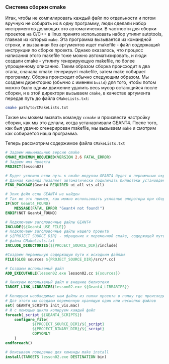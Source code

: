### Система сборки cmake

Итак, чтобы не компилировать каждый файл по отдельности и потом вручную не собирать их в одну программу, люди сделали набор инструментов делающих это автоматически.
В частности для сборки проектов на C/C++ в linux принято использовать набор утилит autotools, главная из которых `make`. Эта программа вызывается из командной строки, и вызванная без аргументов ищет makefile - файл содержащий инструкции по сборке проекта. Однако оказалось, что процесс написания этого makefile тоже можно автоматизировать, и люди создали cmake - утилиту генерирующую makefile, по более упрощенному описанию. Таким образом сборка происходит в два этапа, сначала cmake генерирует makefile, затем make собирает программу.
Сборка происходит обычно следующим образом. Мы создаем директорию (обычно с именем `build`) для того, чтобы потом можно было одним движение удалить весь мусор остающийся после сборки, и в этой директори вызываем `cmake`, в качестве аргумента передав путь до файла `CMakeLists.txt`:
```bash
cmake path/to/CMakeLists.txt

```
Также мы можем вызвать команду `ccmake` и произвести настройку сборки, как мы это делали, когда устанавливали GEANT4.
После того, как был удачно сгенерирован makefile, мы вызываем `make` и смотрим как собирается наша программа.

Теперь рассмотрим содержимое файла `CMakeLists.txt`

```cmake
# Задаем минимальныю версию cmake
CMAKE_MINIMUM_REQUIRED(VERSION 2.6 FATAL_ERROR)
# Задаем имя проекта
PROJECT(lesson02)

# Будет успешно если путь к cmake модулям GEANT4 будет в переменных окружения системы
# Данная команда позвляет автоматически подключать билиотеки установденные в систему, их разработчки предусмотрел такую возможность
FIND_PACKAGE(Geant4 REQUIRED ui_all vis_all)

# Эпик фейл если GEANT4 не найден
# Так же это пример, как можно использовать условные операторы при сборке
IF(NOT Geant4_FOUND)
    MESSAGE(FATAL_ERROR "Geant4 not found!")
ENDIF(NOT Geant4_FOUND)

# Подключаем заголовочные файлы GEANT4
INCLUDE(${Geant4_USE_FILE})
# Подключаем заголовочные файлы нашего проекта
# ${PROJECT_SOURCE_DIR} - обращение к переменной cmake, содержащей путь до
# файла CMakeLists.txt
INCLUDE_DIRECTORIES(${PROJECT_SOURCE_DIR}/include)

#Cоздаем переменную содержащую пути к исходним файлам
FILE(GLOB sources ${PROJECT_SOURCE_DIR}/src/*.cc)

# Создаем исполняемый файл
ADD_EXECUTABLE(lesson02.exe lesson02.cc ${sources})

# Линкуем исполняемый файл и внешние билиотеки
TARGET_LINK_LIBRARIES(lesson02.exe ${Geant4_LIBRARIES})

# Копируем необходимые нам файлы из папки проекта в папку где происходит сборка
# Для этого мы создаем переменную хранящую один или несколко файлов
set( GEANT4_SCRIPTS init_vis.mac)
# И с помощью цикла копируем каждый файл
foreach(_script ${GEANT4_SCRIPTS})
    configure_file(
            ${PROJECT_SOURCE_DIR}/${_script}
            ${PROJECT_BINARY_DIR}/${_script}
            COPYONLY
    )
endforeach()

# Описываем поведение для команды make install
install(TARGETS lesson02.exe DESTINATION bin)
```
